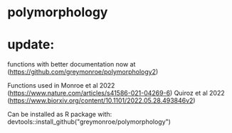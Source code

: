 # polymorphology

# update:
functions with better documentation now at (https://github.com/greymonroe/polymorphology2)

Functions used in 
Monroe et al 2022 (https://www.nature.com/articles/s41586-021-04269-6)
Quiroz et al 2022 (https://www.biorxiv.org/content/10.1101/2022.05.28.493846v2)

Can be installed as R package with:
devtools::install_github("greymonroe/polymorphology")



